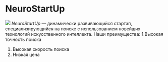 # NeuroStartUp
 
![](https://netology-code.github.io/git-homeworks/introduction/assets/logo.png)
*NeuroStartUp* — динамически развивающийся стартап, специализирующийся на поиске с использованием новейших технологий искусственного интеллекта.
Наши преимущества:
1.Высокая точность поиска
1. Высокая скорость поиска
2. Низкая цена
